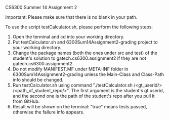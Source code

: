 CS6300 Summer 14 Assignment 2

Important: Please make sure that there is no blank in your path.

To use the script testCalculator.sh, please perform the following steps:
  1. Open the terminal and cd into your working directory.
  2. Put testCalculator.sh and 6300Sum14Assignment2-grading project to your working directory.
  3. Change the package names (both the ones under src and test) of the student's solution to gatech.cs6300.assignment2 if they are not gatech.cs6300.assignment2.
  4. Do not modify MANIFEST.MF under META-INF folder in 6300Sum14Assignment2-grading unless the Main-Class and Class-Path info should be changed.
  5. Run testCalculator.sh using command "./testCalculator.sh /<gt_userid/> /<path_of_student_repo/>". The first argument is the student's gt userid, and the second one is the path of the student's repo after you pull it from GitHub.
  6. Result will be shown on the terminal: "true" means tests passed, otherwise the failure info appears.
